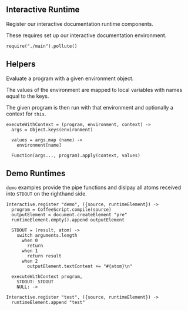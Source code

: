 Interactive Runtime
-------------------

Register our interactive documentation runtime components.

These requires set up our interactive documentation environment.

    require("./main").pollute()

Helpers
-------

Evaluate a program with a given environment object.

The values of the environment are mapped to local variables with names equal to
the keys.

The given program is then run with that environment and optionally a context for
`this`.

    executeWithContext = (program, environment, context) ->
      args = Object.keys(environment)

      values = args.map (name) ->
        environment[name]

      Function(args..., program).apply(context, values)

Demo Runtimes
-------------

`demo` examples provide the pipe functions and dislpay all atoms received into
`STDOUT` on the righthand side.

    Interactive.register "demo", ({source, runtimeElement}) ->
      program = CoffeeScript.compile(source)
      outputElement = document.createElement "pre"
      runtimeElement.empty().append outputElement

      STDOUT = (result, atom) ->
        switch arguments.length
          when 0
            return
          when 1
            return result
          when 2
            outputElement.textContent += "#{atom}\n"

      executeWithContext program,
        STDOUT: STDOUT
        NULL: ->

    Interactive.register "test", ({source, runtimeElement}) ->
      runtimeElement.append "test"
